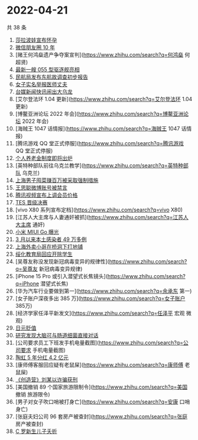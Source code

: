 # 2022-04-21

共 38 条

<!-- BEGIN ZHIHUSEARCH -->
<!-- 最后更新时间 Thu Apr 21 2022 17:11:05 GMT+0800 (China Standard Time) -->
1. [莎拉波娃宣布怀孕](https://www.zhihu.com/search?q=莎拉波娃宣布怀孕)
1. [微信朋友圈 10 年](https://www.zhihu.com/search?q=朋友圈)
1. [赌王何鸿燊遗产争夺案宣判](https://www.zhihu.com/search?q=何鸿燊 何超贤)
1. [最新一艘 055 型驱逐舰亮相](https://www.zhihu.com/search?q=055型驱逐舰亮相)
1. [民航局发布东航故调查初步报告](https://www.zhihu.com/search?q=东航事故报告)
1. [女子实名举报医师丈夫](https://www.zhihu.com/search?q=女子实名举报医师丈夫)
1. [台媒新闻快讯闹出大乌龙](https://www.zhihu.com/search?q=台媒新闻快讯闹出大乌龙)
1. [艾尔登法环 1.04 更新](https://www.zhihu.com/search?q=艾尔登法环 1.04 更新)
1. [博鳌亚洲论坛 2022 年会](https://www.zhihu.com/search?q=博鳌亚洲论坛 2022 年会)
1. [海贼王 1047 话情报](https://www.zhihu.com/search?q=海贼王 1047 话情报)
1. [腾讯游戏 QQ 堂正式停服](https://www.zhihu.com/search?q=腾讯游戏 QQ 堂正式停服)
1. [个人养老金制度即将出炉](https://www.zhihu.com/search?q=个人养老金制度)
1. [英特种部队前往乌克兰教学](https://www.zhihu.com/search?q=英特种部队 乌克兰)
1. [上海男子囤菜赚百万被采取强制措施](https://www.zhihu.com/search?q=上海男子囤菜)
1. [王思聪微博账号被禁言](https://www.zhihu.com/search?q=王思聪微博账号被禁言)
1. [腾讯视频宣布上调会员价格](https://www.zhihu.com/search?q=腾讯视频会员)
1. [TES 晋级决赛](https://www.zhihu.com/search?q=tes)
1. [vivo X80 系列宣布定档](https://www.zhihu.com/search?q=vivo X80)
1. [江苏人大主席与人妻通奸被抓](https://www.zhihu.com/search?q=江苏人大主席 通奸)
1. [小米 MIUI Go 曝光](https://www.zhihu.com/search?q=小米MIUIGo)
1. [3 月以来本土感染者 49 万多例](https://www.zhihu.com/search?q=本土感染者)
1. [上海外卖小哥在桥洞下打地铺](https://www.zhihu.com/search?q=上海外卖小哥打地铺)
1. [绥化教育局回应开除学生](https://www.zhihu.com/search?q=绥化教育局回应)
1. [吴尊友称没发现新冠病毒变异的规律性](https://www.zhihu.com/search?q=吴尊友 新冠病毒变异规律)
1. [iPhone 15 Pro 或引入潜望式长焦镜头](https://www.zhihu.com/search?q=iPhone 潜望式长焦)
1. [华为汽车行业要做到第一](https://www.zhihu.com/search?q=余承东 第一)
1. [女子账户深夜多出 385 万](https://www.zhihu.com/search?q=女子账户 385万)
1. [经济学家任泽平新发文](https://www.zhihu.com/search?q=任泽平 宏观 微观)
1. [日元贬值](https://www.zhihu.com/search?q=日元贬值)
1. [研究发现大脑可与肠道细菌直接对话](https://www.zhihu.com/search?q=大脑可与肠道细菌直接对话)
1. [公司要求员工下班发手机电量截图](https://www.zhihu.com/search?q=公司要求 手机电量截图)
1. [陶虹 5 年分红 4.2 亿元](https://www.zhihu.com/search?q=陶虹分红)
1. [康师傅客服回应疑有老鼠屎](https://www.zhihu.com/search?q=康师傅 老鼠屎)
1. [《创造营》刘某以诈骗获刑](https://www.zhihu.com/search?q=刘丞以诈骗)
1. [美国撤销 89 个国家旅游限制令](https://www.zhihu.com/search?q=美国 撤销 旅游限令)
1. [男子对女子吹口哨被打身亡](https://www.zhihu.com/search?q=安康 口哨 身亡)
1. [张庭夫妇公司 96 套房产被查封](https://www.zhihu.com/search?q=张庭 房产被查封)
1. [C 罗新生儿子夭折](https://www.zhihu.com/search?q=C罗儿子夭折)
<!-- END ZHIHUSEARCH -->
